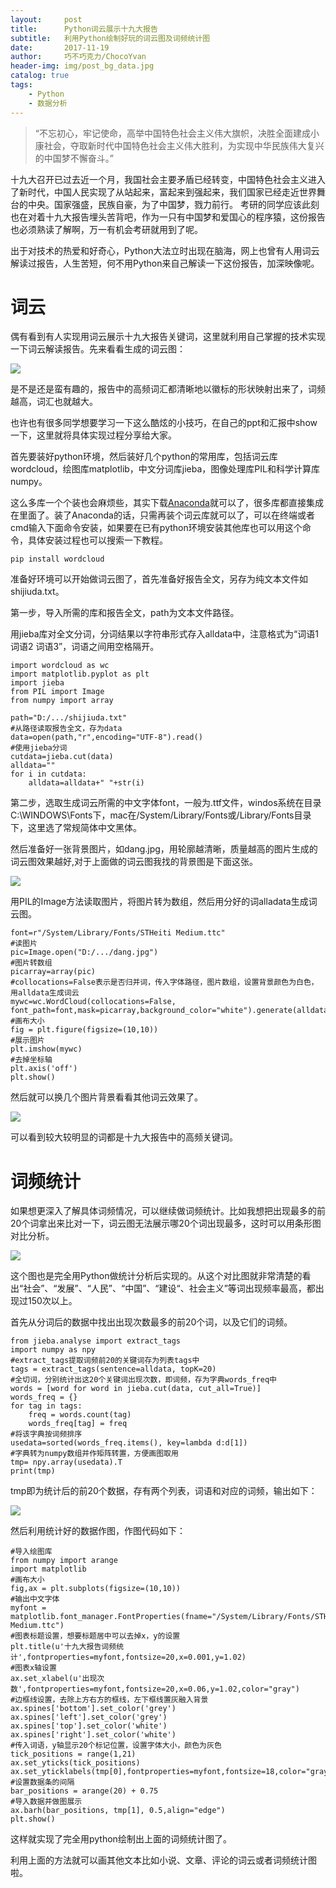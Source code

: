 ```yaml
---
layout:     post
title:      Python词云展示十九大报告
subtitle:   利用Python绘制好玩的词云图及词频统计图
date:       2017-11-19
author:     巧不巧克力/ChocoYvan
header-img: img/post_bg_data.jpg
catalog: true
tags:
    - Python
    - 数据分析
---
```

>“不忘初心，牢记使命，高举中国特色社会主义伟大旗帜，决胜全面建成小康社会，夺取新时代中国特色社会主义伟大胜利，为实现中华民族伟大复兴的中国梦不懈奋斗。”

十九大召开已过去近一个月，我国社会主要矛盾已经转变，中国特色社会主义进入了新时代，中国人民实现了从站起来，富起来到强起来，我们国家已经走近世界舞台的中央。国家强盛，民族自豪，为了中国梦，戮力前行。
考研的同学应该此刻也在对着十九大报告埋头苦背吧，作为一只有中国梦和爱国心的程序猿，这份报告也必须熟读了解啊，万一有机会考研就用到了呢。

出于对技术的热爱和好奇心，Python大法立时出现在脑海，网上也曾有人用词云解读过报告，人生苦短，何不用Python来自己解读一下这份报告，加深映像呢。

# 词云
偶有看到有人实现用词云展示十九大报告关键词，这里就利用自己掌握的技术实现一下词云解读报告。先来看看生成的词云图：

![](https://ws2.sinaimg.cn/large/006tKfTcgy1flnlxxgxtsj30fg0g2wib.jpg)

是不是还是蛮有趣的，报告中的高频词汇都清晰地以徽标的形状映射出来了，词频越高，词汇也就越大。

也许也有很多同学想要学习一下这么酷炫的小技巧，在自己的ppt和汇报中show一下，这里就将具体实现过程分享给大家。

首先要装好python环境，然后装好几个python的常用库，包括词云库wordcloud，绘图库matplotlib，中文分词库jieba，图像处理库PIL和科学计算库numpy。

这么多库一个个装也会麻烦些，其实下载[Anaconda](https://www.anaconda.com/download/)就可以了，很多库都直接集成在里面了。装了Anaconda的话，只需再装个词云库就可以了，可以在终端或者cmd输入下面命令安装，如果要在已有python环境安装其他库也可以用这个命令，具体安装过程也可以搜索一下教程。
```
pip install wordcloud
```

准备好环境可以开始做词云图了，首先准备好报告全文，另存为纯文本文件如shijiuda.txt。

第一步，导入所需的库和报告全文，path为文本文件路径。

用jieba库对全文分词，分词结果以字符串形式存入alldata中，注意格式为“词语1 词语2 词语3”，词语之间用空格隔开。

```
import wordcloud as wc
import matplotlib.pyplot as plt
import jieba
from PIL import Image
from numpy import array

path="D:/.../shijiuda.txt"
#从路径读取报告全文，存为data
data=open(path,"r",encoding="UTF-8").read()
#使用jieba分词
cutdata=jieba.cut(data)
alldata=""
for i in cutdata:
    alldata=alldata+" "+str(i)
```

第二步，选取生成词云所需的中文字体font，一般为.ttf文件，windos系统在目录C:\WINDOWS\Fonts下，mac在/System/Library/Fonts或/Library/Fonts目录下，这里选了常规简体中文黑体。

然后准备好一张背景图片，如dang.jpg，用轮廓越清晰，质量越高的图片生成的词云图效果越好,对于上面做的词云图我找的背景图是下面这张。

![](https://ws4.sinaimg.cn/large/006tKfTcgy1flnm7kupk7j30eq0fmgm0.jpg)

用PIL的Image方法读取图片，将图片转为数组，然后用分好的词alladata生成词云图。

```
font=r"/System/Library/Fonts/STHeiti Medium.ttc"
#读图片
pic=Image.open("D:/.../dang.jpg")
#图片转数组
picarray=array(pic)
#collocations=False表示是否归并词，传入字体路径，图片数组，设置背景颜色为白色，用alldata生成词云
mywc=wc.WordCloud(collocations=False, font_path=font,mask=picarray,background_color="white").generate(alldata)
#画布大小
fig = plt.figure(figsize=(10,10))
#展示图片
plt.imshow(mywc)
#去掉坐标轴
plt.axis('off')
plt.show()
```

然后就可以换几个图片背景看看其他词云效果了。

![](https://ws2.sinaimg.cn/large/006tKfTcgy1flnm2hwibvj30gr0g2ju4.jpg)

可以看到较大较明显的词都是十九大报告中的高频关键词。

# 词频统计

如果想更深入了解具体词频情况，可以继续做词频统计。比如我想把出现最多的前20个词拿出来比对一下，词云图无法展示哪20个词出现最多，这时可以用条形图对比分析。

![](https://ws2.sinaimg.cn/large/006tKfTcgy1flnm3i24o5j30ih0hk0ta.jpg)

这个图也是完全用Python做统计分析后实现的。从这个对比图就非常清楚的看出“社会”、“发展”、“人民”、“中国”、“建设“、社会主义”等词出现频率最高，都出现过150次以上。

首先从分词后的数据中找出出现次数最多的前20个词，以及它们的词频。

```
from jieba.analyse import extract_tags
import numpy as npy
#extract_tags提取词频前20的关键词存为列表tags中
tags = extract_tags(sentence=alldata, topK=20)
#全切词，分别统计出这20个关键词出现次数，即词频，存为字典words_freq中
words = [word for word in jieba.cut(data, cut_all=True)]  
words_freq = {}  
for tag in tags:
    freq = words.count(tag)  
    words_freq[tag] = freq
#将该字典按词频排序
usedata=sorted(words_freq.items(), key=lambda d:d[1])
#字典转为numpy数组并作矩阵转置，方便画图取用
tmp= npy.array(usedata).T
print(tmp)
```

tmp即为统计后的前20个数据，存有两个列表，词语和对应的词频，输出如下： 

![](https://ws4.sinaimg.cn/large/006tKfTcgy1flnm4vrs1fj30m001y3z6.jpg)

然后利用统计好的数据作图，作图代码如下：

```
#导入绘图库
from numpy import arange
import matplotlib
#画布大小
fig,ax = plt.subplots(figsize=(10,10))
#输出中文字体
myfont = matplotlib.font_manager.FontProperties(fname="/System/Library/Fonts/STHeiti Medium.ttc")
#图表标题设置，想要标题居中可以去掉x，y的设置
plt.title(u'十九大报告词频统计',fontproperties=myfont,fontsize=20,x=0.001,y=1.02)
#图表x轴设置
ax.set_xlabel(u'出现次数',fontproperties=myfont,fontsize=20,x=0.06,y=1.02,color="gray")
#边框线设置，去除上方右方的框线，左下框线置灰融入背景
ax.spines['bottom'].set_color('grey')
ax.spines['left'].set_color('grey')
ax.spines['top'].set_color('white')
ax.spines['right'].set_color('white')
#传入词语，y轴显示20个标记位置，设置字体大小，颜色为灰色
tick_positions = range(1,21)
ax.set_yticks(tick_positions)
ax.set_yticklabels(tmp[0],fontproperties=myfont,fontsize=18,color="gray")
#设置数据条的间隔
bar_positions = arange(20) + 0.75
#导入数据并做图展示
ax.barh(bar_positions, tmp[1], 0.5,align="edge")
plt.show()
```

这样就实现了完全用python绘制出上面的词频统计图了。

利用上面的方法就可以画其他文本比如小说、文章、评论的词云或者词频统计图啦。








 